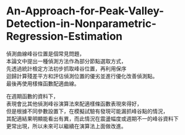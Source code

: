 # An-Approach-for-Peak-Valley-Detection-in-Nonparametric-Regression-Estimation
偵測曲線峰谷位置是個常見問題，  
本論文中提出一種偵測方法作為部分節點選取方式，  
先透過統計檢定方法初步抓取峰谷位置，再利用保序  
迴歸計算殘差平方和評估偵測位置的優劣並進行優化改善偵測點。  
最後再使用樣條函數配適曲線。  

在週期函數的資料下，  
表現會比其他偵測峰谷演算法來配適樣條函數表現來得好，  
但是根據不同參數設置下，在模擬試驗有發現可能漏抓峰谷點的情況，  
其配適結果明顯能看出有異，而此情況在震盪幅度或週期不一的峰谷資料下  
更常出現，所以未來可以繼續在演算法上面做改進。
